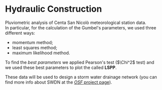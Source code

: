 # Hydraulic Construction 

Pluviometric analysis of Centa San Nicolò meteorological station data.  
In particular, for the calculation of the Gumbel's parameters, we used three different ways:

* momentum method;
* least squares method;
* maximum likelihood method.

To find the *best parameters* we applied Pearson's test ($\Chi^2$ test) and we used these best parameters to plot the called **LSPP**.

These data will be used to design a storm water drainage network (you can find more info about SWDN at the [*OSF* project page](https://osf.io/6zpav/)).
